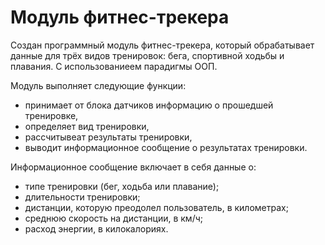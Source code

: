 # Модуль фитнес-трекера
Создан программный модуль фитнес-трекера, который обрабатывает данные для трёх видов тренировок: бега, спортивной ходьбы и плавания. С использованиеем парадигмы ООП.

Модуль выполняет следующие функции:
- принимает от блока датчиков информацию о прошедшей тренировке,
- определяет вид тренировки,
- рассчитывеат результаты тренировки,
- выводит информационное сообщение о результатах тренировки.

Информационное сообщение включает в себя данные о:
- типе тренировки (бег, ходьба или плавание);
- длительности тренировки;
- дистанции, которую преодолел пользователь, в километрах;
- среднюю скорость на дистанции, в км/ч;
 - расход энергии, в килокалориях.
